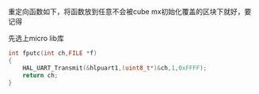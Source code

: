 重定向函数如下，将函数放到任意不会被cube mx初始化覆盖的区块下就好，要记得

先选上micro lib库

```c
int fputc(int ch,FILE *f)
{
    HAL_UART_Transmit(&hlpuart1,(uint8_t*)&ch,1,0xFFFF);
	return ch;
}
```
